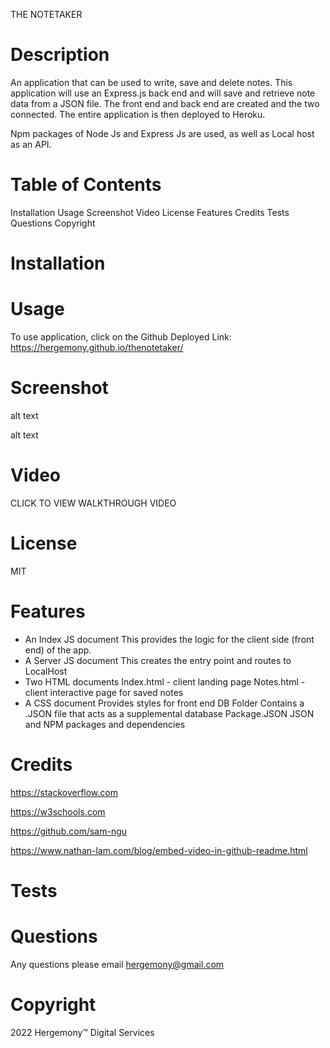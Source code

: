 THE NOTETAKER

# Description
An application that can be used to write, save and delete notes.
This application will use an Express.js back end and will save and retrieve note data from a JSON file. The front end and back end are created and the two connected. The entire application is then deployed to Heroku. 

Npm packages of Node Js and Express Js are used, as well as Local host as an API.

# Table of Contents
Installation
Usage
Screenshot
Video
License
Features
Credits
Tests
Questions
Copyright


# Installation


# Usage
To use application, click on the Github Deployed Link:
https://hergemony.github.io/thenotetaker/

# Screenshot
alt text

alt text

# Video
CLICK TO VIEW WALKTHROUGH VIDEO

# License
MIT

# Features
- An Index JS document
This provides the logic for the client side (front end) of the app.
- A Server JS document
This creates the entry point and routes to LocalHost
- Two HTML documents
Index.html - client landing page
Notes.html - client interactive page for saved notes
- A CSS document
Provides styles for front end
DB Folder
Contains a .JSON file that acts as a supplemental database
Package.JSON
JSON and NPM packages and dependencies

# Credits
https://stackoverflow.com 

https://w3schools.com 

https://github.com/sam-ngu 

https://www.nathan-lam.com/blog/embed-video-in-github-readme.html

# Tests


# Questions
Any questions please email hergemony@gmail.com

# Copyright
2022 Hergemony™️ Digital Services